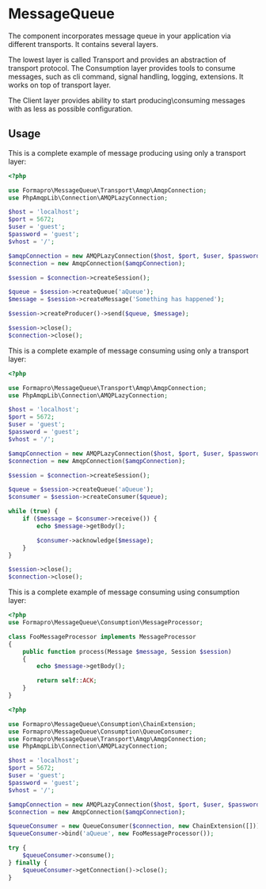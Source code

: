 MessageQueue
============

The component incorporates message queue in your application via different transports.
It contains several layers.

The lowest layer is called Transport and provides an abstraction of transport protocol.
The Consumption layer provides tools to consume messages, such as cli command, signal handling, logging, extensions.
It works on top of transport layer.

The Client layer provides ability to start producing\consuming messages with as less as possible configuration.

Usage
-----

This is a complete example of message producing using only a transport layer:

```php
<?php

use Formapro\MessageQueue\Transport\Amqp\AmqpConnection;
use PhpAmqpLib\Connection\AMQPLazyConnection;

$host = 'localhost';
$port = 5672;
$user = 'guest';
$password = 'guest';
$vhost = '/';

$amqpConnection = new AMQPLazyConnection($host, $port, $user, $password, $vhost);
$connection = new AmqpConnection($amqpConnection);

$session = $connection->createSession();

$queue = $session->createQueue('aQueue');
$message = $session->createMessage('Something has happened');

$session->createProducer()->send($queue, $message);

$session->close();
$connection->close();
```

This is a complete example of message consuming using only a transport layer:

```php
<?php

use Formapro\MessageQueue\Transport\Amqp\AmqpConnection;
use PhpAmqpLib\Connection\AMQPLazyConnection;

$host = 'localhost';
$port = 5672;
$user = 'guest';
$password = 'guest';
$vhost = '/';

$amqpConnection = new AMQPLazyConnection($host, $port, $user, $password, $vhost);
$connection = new AmqpConnection($amqpConnection);

$session = $connection->createSession();

$queue = $session->createQueue('aQueue');
$consumer = $session->createConsumer($queue);

while (true) {
    if ($message = $consumer->receive()) {
        echo $message->getBody();

        $consumer->acknowledge($message);
    }
}

$session->close();
$connection->close();
```

This is a complete example of message consuming using consumption layer:

```php
<?php
use Formapro\MessageQueue\Consumption\MessageProcessor;

class FooMessageProcessor implements MessageProcessor
{
    public function process(Message $message, Session $session)
    {
        echo $message->getBody();

        return self::ACK;
    }
}
```

```php
<?php

use Formapro\MessageQueue\Consumption\ChainExtension;
use Formapro\MessageQueue\Consumption\QueueConsumer;
use Formapro\MessageQueue\Transport\Amqp\AmqpConnection;
use PhpAmqpLib\Connection\AMQPLazyConnection;

$host = 'localhost';
$port = 5672;
$user = 'guest';
$password = 'guest';
$vhost = '/';

$amqpConnection = new AMQPLazyConnection($host, $port, $user, $password, $vhost);
$connection = new AmqpConnection($amqpConnection);

$queueConsumer = new QueueConsumer($connection, new ChainExtension([]));
$queueConsumer->bind('aQueue', new FooMessageProcessor());

try {
    $queueConsumer->consume();
} finally {
    $queueConsumer->getConnection()->close();
}
```
